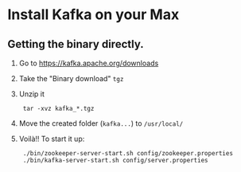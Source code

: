 # Install Kafka on your Max

## Getting the binary directly.

1. Go to https://kafka.apache.org/downloads
2. Take the "Binary download" `tgz`
3. Unzip it
    
    	tar -xvz kafka_*.tgz

4. Move the created folder (`kafka...`) to `/usr/local/`
5. Voilà!! To start it up:

    	./bin/zookeeper-server-start.sh config/zookeeper.properties
        ./bin/kafka-server-start.sh config/server.properties

